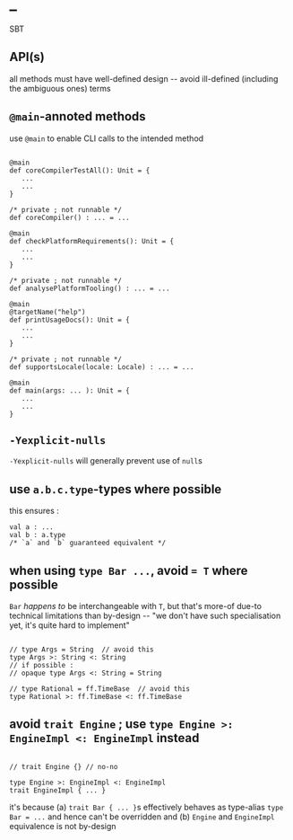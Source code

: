 










# _

SBT



## API(s)

all methods must have well-defined design -- avoid ill-defined (including the ambiguous ones) terms



## `@main`-annoted methods

use `@main` to enable CLI calls to the intended method

```

@main
def coreCompilerTestAll(): Unit = {
   ...
   ...
}

/* private ; not runnable */
def coreCompiler() : ... = ...

@main
def checkPlatformRequirements(): Unit = {
   ...
   ...
}

/* private ; not runnable */
def analysePlatformTooling() : ... = ...

@main
@targetName("help")
def printUsageDocs(): Unit = {
   ...
   ...
}

/* private ; not runnable */
def supportsLocale(locale: Locale) : ... = ...

@main
def main(args: ... ): Unit = {
   ...
   ...
}

```


## `-Yexplicit-nulls`

`-Yexplicit-nulls` will generally prevent use of `null`s


## use `a.b.c.type`-types where possible

this ensures :

```
val a : ...
val b : a.type
/* `a` and `b` guaranteed equivalent */
```


## when using `type Bar ...`, avoid `= T` where possible

`Bar` *happens to* be interchangeable with `T`, but
that's more-of due-to technical limitations than by-design --
"we don't have such specialisation yet,
it's quite hard to implement"

```

// type Args = String  // avoid this
type Args >: String <: String
// if possible :
// opaque type Args <: String = String

// type Rational = ff.TimeBase  // avoid this
type Rational >: ff.TimeBase <: ff.TimeBase

```

## avoid `trait Engine` ; use `type Engine >: EngineImpl <: EngineImpl` instead

```

// trait Engine {} // no-no

type Engine >: EngineImpl <: EngineImpl
trait EngineImpl { ... }

```

it's because (a) `trait Bar { ... }`s effectively behaves as type-alias `type Bar = ...` and hence can't be overridden and (b) `Engine` and `EngineImpl` equivalence is not by-design












